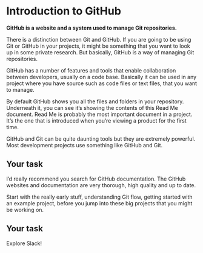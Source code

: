 # Introduction to GitHub

<!-- Video -->

**GitHub is a website and a system used to manage Git repositories.**

There is a distinction between Git and GitHub. If you are going to be using Git or GitHub in your projects, it might be something that you want to look up in some private research. But basically, GitHub is a way of managing Git repositories.

GitHub has a number of features and tools that enable collaboration between developers, usually on a code base. Basically it can be used in any project where you have source such as code files or text files, that you want to manage.

By default GitHub shows you all the files and folders in your repository. Underneath it, you can see it’s showing the contents of this Read Me document. Read Me is probably the most important document in a project. It’s the one that is introduced when you’re viewing a product for the first time.

GitHub and Git can be quite daunting tools but they are extremely powerful. Most development projects use something like GitHub and Git.

## Your task
I’d really recommend you search for GitHub documentation. The GitHub websites and documentation are very thorough, high quality and up to date.

Start with the really early stuff, understanding Git flow, getting started with an example project, before you jump into these big projects that you might be working on.

## Your task

Explore Slack!